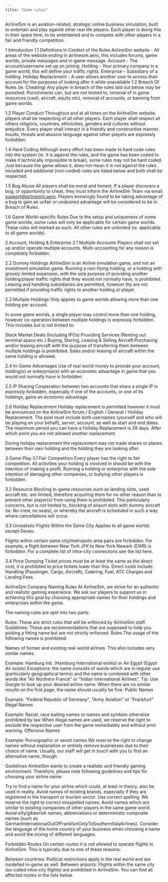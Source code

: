 ```yaml
---
title: "Game rules"
---
```



AirlineSim is an aviation-related, strategic online business simulation, built to entertain and play against other real life players. Each player is doing this in their spare time, to be entertained and to compete with other players in a fair and friendly competition.

1 Introduction
1.1 Definitions In Context of the Rules
AirlineSim website - All areas of the website ending in airlinesim.aero, this includes forums, game worlds, private messages and in-game message.
Account - The account/username set up on joining.
Holding - Your primary company in a game world, this will define your traffic rights.
Enterprise - Subsidiary of a holding.
Holiday Replacement - A user allows another user to access their account for the purposes of looking after it while unavailable
1.2 Breach Of Rules (ie. Cheating)
Any player in breach of the rules laid out below may be punished. Punishments can, but are not limited to, removal of in game resources (cash, aircraft, equity etc), removal of accounts, or banning from game worlds.

1.3 Player Conduct
Throughout and at all times on the AirlineSim website, players shall be respecting of all other players. Each player shall respect all others religions, countries, ethnicities, genders and cultures without prejudice. Every player shall interact in a friendly and constructive manner. Insults, threats and abusive language against other players are expressly forbidden.

1.4 Hard Coding
Although every effort has been made to hard code rules into the system (ie. It is against the rules, and the game has been coded to make it technically impossible to break), some rules may not be hard coded. Just because the game allows it, does not mean it is not against the rules. Included and additional (non-coded) rules are listed below and both shall be respected.

1.5 Bug Abuse
All players shall be moral and honest. If a player discovers a bug, or opportunity to cheat, they must inform the AirlineSim Team via email support@airlinesim.aero. Players knowingly found to be taking advantage of a bug to gain an unfair or undesired advantage will be considered to be in Breach of Rules.

1.6 Game World-specific Rules
Due to the setup and uniqueness of some game worlds, some rules will only be applicable for certain game worlds. These rules will marked as such. All other rules are unlimited (ie. applicable to all game worlds).

2 Account, Holding & Enterprise
2.1 Multiple Accounts
Players shall not set up and/or operate multiple accounts. Multi-accounting for any reason is completely forbidden.

2.2 Dummy Holdings
AirlineSim is an Airline simulation game, and not an investment simulation game. Running a non-flying holding, or a holding with grossly limited expansion, with the sole purpose of providing another holding/player traffic rights that they would not normally have, is prohibited. Leasing and handling subsidiaries are permitted, however thy are not permitted if providing traffic rights to another holding or player.

2.3 Multiple Holdings
Only applies to game worlds allowing more than one holding per account.

In some game worlds, a single player may control more than one holding, however co-operation between multiple holdings is expressly forbidden. This includes but is not limited to:

Stock Market Deals (Including IPOs)
Providing Services (Renting out terminal space etc.)
Buying, Storing, Leasing & Selling Aircraft
Purchasing and/or leasing aircraft with the purpose of transferring them between multiple holdings is prohibited. Sales and/or leasing of aircraft within the same holding is allowed.

2.4 In-Game Advantages
Use of real world money to provide your account, holding(s) or enterprise(s) with an economic advantage in game that you would not normally have is forbidden.

2.5 IP Sharing
Cooperation between two accounts that share a single IP is expressly forbidden, especially if one of the accounts, or one of its holdings, gains an economic advantage.

2.6 Holiday Replacement
Holiday replacement is permitted however it must be announced on the AirlineSim forum / English / General / Holiday Replacement. The post must include both usernames (yourself and who will be playing on your behalf), server, account, as well as start and end dates. The maximum period you can have a Holiday Replacement is 28 days. After which point you are not allowed another replacement.

During holiday replacement the replacement may not trade shares or planes between their own holding and the holding they are looking after.

3 Game Play
3.1 Fair Competition
Every player has the right to fair competition. All activities your holding is involved in should be with the intention of making a profit. Running a holding or enterprise with the sole intention of damaging other companies, or bullying other players is forbidden.

3.2 Resource Blocking
In-game resources such as landing slots, used aircraft etc. are limited, therefore acquiring them for no other reason than to prevent other player(s) from using them is prohibited. This particularly concerns, but is not limited to, blocking of airport slots with dummy aircraft (ie. No crew, no seats), or whereby the aircraft is scheduled in such a way where cancellations will occur.

3.3 Unrealistic Flights Within the Same City
Applies to all game worlds except Devau.

Flights within certain same city/metropolis area pairs are forbidden. For example, a flight between New York JFK to New York Newark (EWR) is forbidden. For a complete list of intra-city connections see the list here.

3.4 Price Dumping
Ticket prices must be at least the same as the direct cost, it is prohibited to price tickets lower than this. Direct costs include: Handling (Passenger, Cargo, Aircraft), Catering, Fuel, ATC Charges and Landing Fees.





AirlineSim Company Naming Rules
At AirlineSim, we strive for an authentic and realistic gaming experience. We ask our players to support us in achieving this goal by choosing appropriate names for their holdings and enterprises within the game.

The naming rules are split into two parts:

Rules: These are strict rules that will be enforced by AirlineSim staff.
Guidelines: These are recommendations that are supposed to help you picking a fitting name but are not strictly enforced.
Rules
The usage of the following names is prohibited:

Names of former and existing real-world airlines. This also includes very similar names.

Example: Hamburg Intl. (Hamburg International exists) or Air Egypt (Egypt Air exists)
Exceptions: the name consists of words which are in regular use (particularly geographical terms) and the name is combined with other words like "Air Northern France" or "Indian International Airlines".
Tip: Use Google to look up your desired airline name. When there are no similar results on the first page, the name should usually be fine.
Public Names

Example: "Federal Republic of Germany", "Army Aviation" or "Frankfurt"
Illegal Names

Example: Racist, race baiting names or names and symbols otherwise prohibited by law
When illegal names are used, we reserve the right to exclude the respective user from the game immediately and without prior warning.
Offensive Names

Example: Pornographic or sexist names
We reserve the right to change names without explanation or entirely remove businesses due to their choice of name. Usually, our staff will get in touch with you to find an alternative name, though.

Guidelines
AirlineSim wants to create a realistic and friendly gaming environment. Therefore, please note following guidelines and tips for choosing your airline name:

Try to find a name for your airline which could, at least in theory, also be used in reality.
Avoid names of existing brands, especially if they are registered in the transport or tourism sector.
Use correct spelling. We reserve the right to correct misspelled names.
Avoid names which are similar to existing companies of other players in the same game world.
Avoid silly/gibberish names, abbreviations or deterministic composite names (such as GermanInternationalOutOfFrankfurtOnlyToSouthernItalyAirlines).
Consider the language of the home country of your business when choosing a name and avoid the mixing of different languages.





Forbidden Routes
On certain routes it is not allowed to operate flights in AirlineSim. This is typically due to one of these reasons:

Between countries: Political restrictions apply in the real world and are modelled in-game as well.
Between airports: Flights within the same city (so-called intra-city flights) are prohibited in AirlineSim.
You can find all affected routes in the lists below.